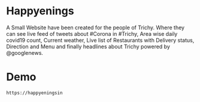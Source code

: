 # Happyenings

A Small Website have been created for the people of Trichy. Where they can see live feed of tweets about #Corona in #Trichy, Area wise daily covid19 count, Current weather, Live list of Restaurants with Delivery status, Direction and Menu and finally headlines about Trichy powered by @googlenews.


# Demo

`https://happyeningsin`
